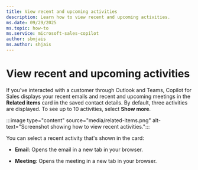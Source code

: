 ```yaml
---
title: View recent and upcoming activities
description: Learn how to view recent and upcoming activities.
ms.date: 09/29/2025
ms.topic: how-to
ms.service: microsoft-sales-copilot
author: sbmjais
ms.author: shjais
---
```


# View recent and upcoming activities

If you've interacted with a customer through Outlook and Teams, Copilot for Sales displays your recent emails and recent and upcoming meetings in the **Related items** card in the saved contact details. By default, three activities are displayed. To see up to 10 activities, select **Show more**.

:::image type="content" source="media/related-items.png" alt-text="Screenshot showing how to view recent activities.":::

You can select a recent activity that's shown in the card:

- **Email**: Opens the email in a new tab in your browser.

- **Meeting**: Opens the meeting in a new tab in your browser.
